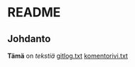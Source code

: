 # README
## Johdanto
**Tämä** on *tekstiä*
[gitlog.txt](https://github.com/tjunttil/ot-harjoitustyo/blob/master/laskarit/viikko1/gitlog.txt)
[komentorivi.txt](https://github.com/tjunttil/ot-harjoitustyo/blob/master/laskarit/viikko1/komentorivi.txt)

